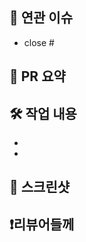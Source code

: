 <!-- 제목 규칙 -->
<!-- [Type/{#이슈번호}] 작업내용 -->
<!-- 예시: [Feat/#20] 카카오 소셜 로그인 구현 -->

<!-- 리뷰어와 라벨을 꼭 적용해 주세요!-->

## 📌 연관 이슈
<!-- 이 PR과 연관된 이슈 번호를 적어주세요 -->
- close #

## 🌱 PR 요약
<!-- 이 PR에서 작업한 내용을 간단히 설명해주세요 -->

## 🛠 작업 내용
<!-- 구체적인 작업 내용을 적어주세요 -->
- 
-

## 📸 스크린샷
<!-- 작업한 화면의 스크린샷을 첨부해주세요 -->

## ❗️리뷰어들께
<!-- 리뷰어가 특별히 봐야할 부분이나 주의할 점을 적어주세요 -->